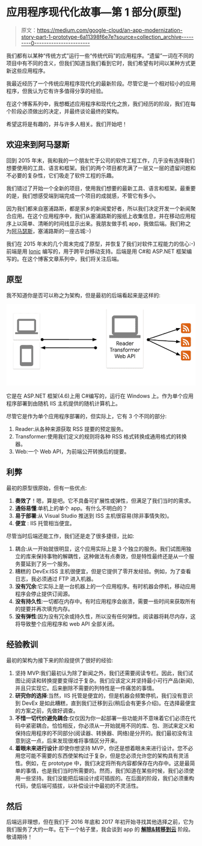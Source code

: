 # 应用程序现代化故事—第 1 部分(原型)

> 原文：<https://medium.com/google-cloud/an-app-modernization-story-part-1-prototype-6a11398f6e7e?source=collection_archive---------0----------------------->

我们都有以某种“传统方式”运行一些“传统代码”的应用程序。“遗留”一词在不同的项目中有不同的含义，但我们知道当我们看到它时，我们希望有时间以某种方式更新这些应用程序。

我最近经历了一个传统应用程序现代化的最新阶段。尽管它是一个相对较小的应用程序，但我认为它有许多值得分享的经验。

在这个博客系列中，我想概述应用程序和现代化之旅，我们经历的阶段，我们在每个阶段必须做出的决定，并最终谈论最终的架构。

希望这将是有趣的，并与许多人相关。我们开始吧！

## 欢迎来到阿马瑟斯

回到 2015 年末，我和我的一个朋友忙于公司的软件工程工作，几乎没有选择我们想要使用的工具、语言和框架。我们的两个项目都充满了一层又一层的遗留问题和不必要的复杂性，它们吸走了软件工程的乐趣。

我们错过了开始一个全新的项目，使用我们想要的最新工具、语言和框架。最重要的是，我们想感受端到端完成一个项目的成就感，不管它有多小。

因为我们都来自塞浦路斯，都是家乡的新闻爱好者，所以我们决定开发一个新闻聚合应用。在这个应用程序中，我们从塞浦路斯的报纸上收集信息，并在移动应用程序上以简单、清晰的时间线显示出来。我朋友做手机 app，我做后端。我们称之为[阿马瑟斯](https://en.wikipedia.org/wiki/Amathus)，塞浦路斯的一座古城:-)

我们在 2015 年末的几个周末完成了原型，并恢复了我们对软件工程能力的信心:-)前端是用 [Ionic](https://ionicframework.com/) 编写的，用于跨平台移动支持。后端是用 C#和 ASP.NET 框架编写的。在这个博客文章系列中，我们将关注后端。

## 原型

我不知道你是否可以称之为架构，但是最初的后端看起来是这样的:

![](img/6e1441252a721d437c10905fc0e8a04e.png)

它是在 ASP.NET 框架(4.6)上用 C#编写的，运行在 Windows 上。作为单个应用程序部署到由随机 IIS 主机提供的随机计算机上。

尽管它是作为单个应用程序部署的，但实际上，它有 3 个不同的部分:

1.  Reader:从各种来源获取 RSS 提要的预定服务。
2.  Transformer:使用我们定义的规则将各种 RSS 格式转换成通用格式的转换器。
3.  Web:一个 Web API，为前端公开转换后的提要。

## 利弊

最初的原型很原始，但有一些优点:

1.  **奏效了**！嗯，算是吧。它不具备可扩展性或弹性，但满足了我们当时的需求。
2.  **通俗易懂**:单机上的单个 app。有什么不明白的？
3.  **易于部署**:从 Visual Studio 推送到 ISS 主机很容易(除非事情失败)。
4.  **便宜** : IIS 托管相当便宜。

尽管当时后端还能工作，我们还是走了很多捷径，比如:

1.  耦合:从一开始就很明显，这个应用实际上是 3 个独立的服务。我们试图用独立的库来保持事物的解耦性，这种做法有点奏效，但是特性最终还是从一个服务蔓延到了另一个服务。
2.  糟糕的 DevEx:ISS 主机很便宜，但是它提供了零开发经验。例如，为了查看日志，我必须通过 FTP 进入机器。
3.  **没有冗余**:它实际上是一台机器上的一个应用程序。有时机器会停机，移动应用程序会停止提供订阅源。
4.  **没有持久性**:一切都在内存中。有时应用程序会崩溃，需要一些时间来获取所有的提要并再次填充内存。
5.  **没有弹性**:因为没有冗余或持久性，所以没有任何弹性。阅读器将耗尽内存，这将导致整个应用程序和 web API 全部关闭。

## 经验教训

最初的架构为接下来的阶段提供了很好的经验:

1.  坚持 MVP:我们最初认为除了新闻之外，我们还需要阅读专栏。因此，我们试图让阅读和转换提要变得过于复杂。我们应该定义并坚持最小可行产品(新闻),并且只实现它。后来删除不需要的列特性是一件痛苦的事情。
2.  **研究你的选择**:当然，IIS 托管是便宜的，但是机器会频繁停机，我们没有意识到 DevEx 是如此糟糕，直到我们迁移到云(稍后会有更多介绍)。在选择最便宜的方案之前，先做好调查。
3.  **不惜一切代价避免耦合**:仅仅因为你一起部署一些功能并不意味着它们必须在代码中紧密耦合。恰恰相反，你必须从一开始就用不同的库、包、测试来定义和保持应用程序的不同部分(阅读器、转换器、网络)是分开的。我们最初没有注意到这一点，后来发现很难将事情区分开来。
4.  **着眼未来进行设计**:即使你想坚持 MVP，你还是想着眼未来进行设计。您不必用您可能不需要的东西使架构过于复杂，但是您必须允许您的架构具有灵活性。例如，在 prototype 中，我们决定将所有内容都保存在内存中。这是最简单的事情，也是我们当时所需要的。然而，我们知道在某些时候，我们必须使用一些坚持。我们没能把后端设计成可插拔的。在后面的阶段，我们必须重构代码，使后端可插拔，以补偿设计中最初的不灵活性。

## 然后

后端远非理想，但在我们于 2016 年底和 2017 年初开始寻找其他选择之前，它为我们服务了大约一年。在下一个帖子里，我会谈到 app 的 [**解除&转移到云**](/google-cloud/an-app-modernization-story-part-2-lift-shift-7a3740f22860) 阶段。敬请期待！